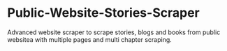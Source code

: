 # Public-Website-Stories-Scraper
Advanced website scraper to scrape stories, blogs and books from public websitea with multiple pages and multi chapter scraping.
